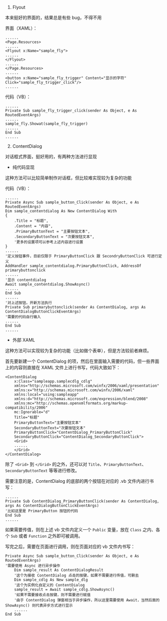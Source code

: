1. Flyout

本来挺好的界面的，结果总是有些 bug，不得不用

界面（XAML）：
```xaml
......
<Page.Resources>
......
<Flyout x:Name="sample_fly">
......
</Flyout>
......
</Page.Resources>
......
<button x:Name="sample_fly_trigger" Content="显示的字符" Click="sample_fly_trigger_click"/>
......
```
代码（VB）：
```vbnet
......
Private Sub sample_fly_trigger_click(sender As Object, e As RoutedEventArgs)
......
sample_fly.Showat(sample_fly_trigger)
......
End Sub
......
```

2. ContentDialog

对话框式界面，挺好用的，有两种方法进行显现

* 纯代码显现

这种方法可以比较简单制作对话框，但比较难实现较为复杂的功能

代码（VB）：
```vbnet
......
Private Async Sub sample_button_Click(sender As Object, e As RoutedEventArgs)
Dim sample_contentdialog As New ContentDialog With
{
    .Title = "标题",
    .Content = "内容",
    .PrimaryButtonText = "主要按钮文本",
    .SecondaryButtonText = "次要按钮文本",
    '更多的设置项可以参考上述内容进行设置
}
......
'定义按钮事件，目前仅限于 PrimaryButtonClick 跟 SecondryButtonClick 可进行定义
AddHandler sample_contentdialog.PrimaryButtonClick, AddressOf primarybuttonclick
......
'显示 contentdialog
Await sample_contentdialog.ShowAsync()
......
End Sub
......
'对上述按钮，开新方法执行
Private Sub primarybuttonclick(sender As ContentDialog, args As ContentDialogButtonClickEventArgs)
'需要的代码自行输入
......
End Sub
......
```

* 外部 XAML

这种方法可以实现较为复杂的功能（比如做个表单），但是方法较前者麻烦。

首先要新建一个 ContentDialog 的项，然后在里面输入需要的代码，但一些界面上的内容则直接在 XAML 文件上进行书写，代码大致如下：

```xaml
<ContentDialog
    x:Class="sampleapp.samplecdlg_cdlg"
    xmlns="http://schemas.microsoft.com/winfx/2006/xaml/presentation"
    xmlns:x="http://schemas.microsoft.com/winfx/2006/xaml"
    xmlns:local="using:sampleapp"
    xmlns:d="http://schemas.microsoft.com/expression/blend/2008"
    xmlns:mc="http://schemas.openxmlformats.org/markup-compatibility/2006"
    mc:Ignorable="d"
    Title="标题"
    PrimaryButtonText="主要按钮文本"
    SecondaryButtonText="次要按钮文本"
    PrimaryButtonClick="ContentDialog_PrimaryButtonClick"
    SecondaryButtonClick="ContentDialog_SecondaryButtonClick">
    <Grid>
    ......
    </Grid>
</ContentDialog>
```

除了 `<Grid>` 到 `</Grid>` 的之外，还可以对 `Title`、`PrimaryButtonText`、`SecondaryButtonText` 等等进行修改。

需要注意的是，ContentDialog 的底部的两个按钮在对应的 .vb 文件内进行书写：

```vbnet
......
Private Sub ContentDialog_PrimaryButtonClick(sender As ContentDialog, args As ContentDialogButtonClickEventArgs)
'比如这里是 PrimaryButton 按钮的代码
End Sub
......
```

如果需要传值，则在上述 vb 文件内定义一个 `Public` 变量，放在 `Class` 之内、各个 `Sub` 或者 `Function` 之外即可被调用。

写完之后，需要在页面进行调用，则在页面对应的 vb 文件内书写：

```vbnet
Private Async Sub sample_button_Click(sender As Object, e As RoutedEventArgs)
'需要使用 Async 进行异步操作
    Dim sample_result As ContentDialogResult
    '这个为接收 ContentDialog 点击的按键，如果不需要进行传值，可删去
    Dim sample_cdlg As New sample_dlg
    '这个为实例化自定义的 ContentDialog
    sample_result = Await sample_cdlg.ShowAsync()
    '如果不需要接收点击按键，则不需要进行赋值
    '由于 ContentDialog 弹窗相当于异步操作，所以这里需要使用 Await，当然后面的 ShowAsync() 则代表异步方式进行显示
    ......
End Sub
```
